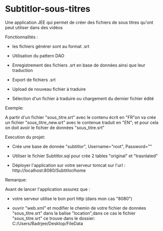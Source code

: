 # Subtitlor-sous-titres

Une application JEE qui permet de créer des fichiers de sous titres qu'ont peut utiliser dans des vidéos

Fonctionnalités :

- les fichiers générer sont au format .srt

- Utilisation du pattern DAO

- Enregistrement des fichiers .srt en base de données ainsi que leur traduction

- Export de fichiers .srt

- Upload de nouveau fichier à traduire

- Sélection d'un fichier à traduire ou chargement du dernier fichier édité

Exemple:

A partir d'un fichier "sous_titre.srt" avec le contenu écrit en "FR"on va crée un fichier "sous_titre_new.srt" avec le contenue traduit en "EN"; et pour cela on doit avoir le fichier de données "sous_titre.srt"

Execution du projet:

- Crée une base de donnée "subtitlor", Username="root", Password=""

- Utiliser le fichier Subtitlor.sql pour crée 2 tables "original" et "trasnlated"

- Déployer l'application sur votre serveur tomcat sur l'url : http://localhost:8080/Subtitlor/home

Remarque:

Avant de lancer l'application assurez que :

  - votre serveur utilise le bon port http (dans mon cas "8080")

  - ouvrir "web.xml" et modifier le chemin de votre fichier de données "sous_titre.srt" dans la balise "location",dans ce cas le fichier "sous_titre.srt" ce trouve dans le dossier: 
  C:/Users/Badrjee/Desktop/FileData
